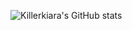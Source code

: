 

![Killerkiara's GitHub stats](https://github-readme-stats.vercel.app/api?username=killerkiara&theme=outrun&show_icons=true)
